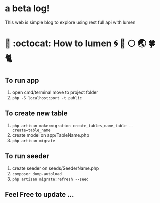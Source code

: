 # a beta log!
This web is simple blog to explore using rest full api with lumen

# :trident: :octocat: How to lumen :cyclone: :banana: :full_moon: :earth_asia: :four_leaf_clover: :cat2:

## To run app
1. open cmd/terminal move to project folder
2. ``` php -S localhost:port -t public ```

## To create new table
1. ``` php artisan make:migration create_tables_name_table --create=table_name ```
2. create model on app/TableName.php
3. ``` php artisan migrate ```

## To run seeder 
1. create seeder on seeds/SeederName.php
2. ``` composer dump-autoload ```
3. ``` php artisan migrate:refresh --seed ```

## Feel Free to update ...
